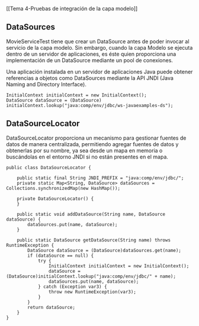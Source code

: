 [[Tema 4-Pruebas de integración de la capa modelo]]

## DataSources
MovieServiceTest tiene que crear un DataSource antes de poder invocar al servicio de la capa modelo. Sin embargo, cuando la capa Modelo se ejecuta dentro de un servidor de aplicaciones, es éste quien proporciona una implementación de un DataSource mediante un pool de conexiones.

Una aplicación instalada en un servidor de aplicaciones Java puede obtener referencias a objetos como DataSources mediante la API JNDI (Java Naming and Directory Interface).

```
InitialContext initialContext = new InitialContext();
DataSource dataSource = (DataSource) initialContext.lookup("java:comp/env/jdbc/ws-javaexamples-ds");
```

## DataSourceLocator
DataSourceLocator proporciona un mecanismo para gestionar fuentes de datos de manera centralizada, permitiendo agregar fuentes de datos y obtenerlas por su nombre, ya sea desde un mapa en memoria o buscándolas en el entorno JNDI si no están presentes en el mapa.

```
public class DataSourceLocator {  

    public static final String JNDI_PREFIX = "java:comp/env/jdbc/"; 
    private static Map<String, DataSource> dataSources = Collections.synchronizedMap(new HashMap());  

    private DataSourceLocator() {  
    }  
  
    public static void addDataSource(String name, DataSource dataSource) {  
        dataSources.put(name, dataSource);  
    }  
  
    public static DataSource getDataSource(String name) throws RuntimeException {  
        DataSource dataSource = (DataSource)dataSources.get(name);  
        if (dataSource == null) {  
            try {  
                InitialContext initialContext = new InitialContext();  
                dataSource = (DataSource)initialContext.lookup("java:comp/env/jdbc/" + name);  
                dataSources.put(name, dataSource);  
            } catch (Exception var3) {  
                throw new RuntimeException(var3);  
            }  
        }  
        return dataSource;  
    }  
}
```